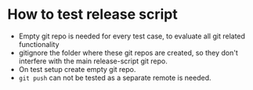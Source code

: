 # How to test release script

- Empty git repo is needed for every test case, to evaluate all git related functionality
- gitignore the folder where these git repos are created, so they don't interfere with the main release-script git repo.
- On test setup create empty git repo.
- `git push` can not be tested as a separate remote is needed.
